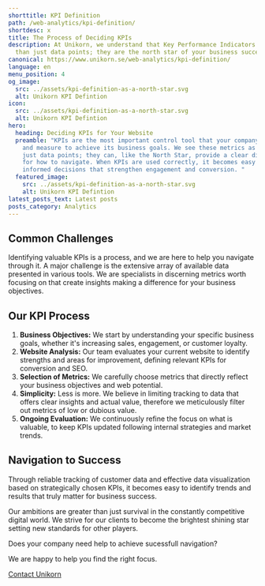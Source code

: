 ```yaml
---
shorttitle: KPI Definition
path: /web-analytics/kpi-definition/
shortdesc: x
title: The Process of Deciding KPIs
description: At Unikorn, we understand that Key Performance Indicators are more
  than just data points; they are the north star of your business success.
canonical: https://www.unikorn.se/web-analytics/kpi-definition/
language: en
menu_position: 4
og_image:
  src: ../assets/kpi-definition-as-a-north-star.svg
  alt: Unikorn KPI Defintion
icon:
  src: ../assets/kpi-definition-as-a-north-star.svg
  alt: Unikorn KPI Defintion
hero:
  heading: Deciding KPIs for Your Website
  preamble: "KPIs are the most important control tool that your company can define
    and measure to achieve its business goals. We see these metrics as more than
    just data points; they can, like the North Star, provide a clear direction
    for how to navigate. When KPIs are used correctly, it becomes easy make
    informed decisions that strengthen engagement and conversion. "
  featured_image:
    src: ../assets/kpi-definition-as-a-north-star.svg
    alt: Unikorn KPI Defintion
latest_posts_text: Latest posts
posts_category: Analytics
---
```

## Common Challenges

Identifying valuable KPIs is a process, and we are here to help you navigate through it. A major challenge is the extensive array of available data presented in various tools. We are specialists in discerning metrics worth focusing on that create insights making a difference for your business objectives.

## Our KPI Process

1. **Business Objectives:** We start by understanding your specific business goals, whether it's increasing sales, engagement, or customer loyalty.
2. **Website Analysis:** Our team evaluates your current website to identify strengths and areas for improvement, defining relevant KPIs for conversion and SEO.
3. **Selection of Metrics:** We carefully choose metrics that directly reflect your business objectives and web potential.
4. **Simplicity:** Less is more. We believe in limiting tracking to data that offers clear insights and actual value, therefore we meticulously filter out metrics of low or dubious value.
5. **Ongoing Evaluation:** We continuously refine the focus on what is valuable, to keep KPIs updated following internal strategies and market trends.

## Navigation to Success

Through reliable tracking of customer data and effective data visualization based on strategically chosen KPIs, it becomes easy to identify trends and results that truly matter for business success.

Our ambitions are greater than just survival in the constantly competitive digital world. We strive for our clients to become the brightest shining star setting new standards for other players.

Does your company need help to achieve sucessfull navigation?

We are happy to help you find the right focus.

[Contact Unikorn](https://www.unikorn.se/contact/)